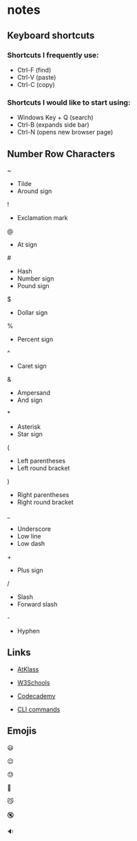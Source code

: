 # notes

## Keyboard shortcuts
### Shortcuts I frequently use: 
- Ctrl-F (find)
- Ctrl-V (paste)
- Ctrl-C (copy)

### Shortcuts I would like to start using: 
- Windows Key + Q (search)
- Ctrl-B (expands side bar)
- Ctrl-N (opens new browser page)

## Number Row Characters
~
* Tilde
* Around sign

!
* Exclamation mark

@
* At sign

\#
* Hash
* Number sign
* Pound sign

$
* Dollar sign

%
* Percent sign

^
* Caret sign

\&
* Ampersand
* And sign

\*
* Asterisk
* Star sign

(
* Left parentheses
* Left round bracket

)
* Right parentheses
* Right round bracket

_
* Underscore
* Low line
* Low dash 

\+
* Plus sign

/ 
* Slash
* Forward slash

\-
* Hyphen

## Links

* [AtKlass](https://app.atklass.com/)

* [W3Schools](https://www.w3schools.com/)

* [Codecademy](https://www.codecademy.com/)

* [CLI commands](/nfuor/notes/docs/cli.md)


## Emojis 

:smiley:

:relieved:

:sweat:

:couple_with_heart:

:smirk_cat:

:mute:

:sound:

